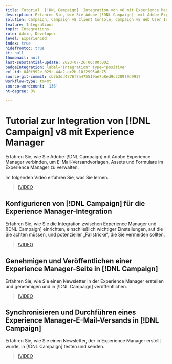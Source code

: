 ```yaml
---
title: Tutorial  [!DNL Campaign]  Integration von v8 mit Experience Manager
description: Erfahren Sie, wie Sie Adobe [!DNL Campaign]  mit Adobe Experience Manager verbinden, um E-Mail-Versandvorlagen, Assets und Formulare im Experience Manager zu verwalten.
solution: Campaign, Campaign v8 Client Console, Campaign v8 Web User Interface, Experience Manager
feature: Integrations
topic: Integrations
role: Admin, Developer
level: Experienced
index: true
hidefromtoc: true
kt: null
thumbnail: null
last-substantial-update: 2023-07-26T00:00:00Z
badgeIntegration: label="Integration" type="positive"
exl-id: 040f992e-029c-44a2-ac2b-10f2995a6c75
source-git-commit: cb7b3dd4776f7a475519ae7b8ed9c3209f9d9917
workflow-type: tm+mt
source-wordcount: '136'
ht-degree: 0%

---
```


# Tutorial zur Integration von [!DNL Campaign] v8 mit Experience Manager

Erfahren Sie, wie Sie Adobe-[!DNL Campaign] mit Adobe Experience Manager verbinden, um E-Mail-Versandvorlagen, Assets und Formulare im Experience Manager zu verwalten.

Im folgenden Video erfahren Sie, was Sie lernen.

>[!VIDEO](https://video.tv.adobe.com/v/340319?quality=12&learn=on)

## Konfigurieren von [!DNL Campaign] für die Experience Manager-Integration

Erfahren Sie, wie Sie die Integration zwischen Experience Manager und [!DNL Campaign] einrichten, einschließlich wichtiger Einstellungen, auf die Sie achten müssen, und potenzieller „Fallstricke“, die Sie vermeiden sollten.

>[!VIDEO](https://video.tv.adobe.com/v/340121?quality=12&learn=on)

## Genehmigen und Veröffentlichen einer Experience Manager-Seite in [!DNL Campaign]

Erfahren Sie, wie Sie einen Newsletter in der Experience Manager erstellen und genehmigen und in [!DNL Campaign] veröffentlichen.

>[!VIDEO](https://video.tv.adobe.com/v/340678?quality=12&learn=on)

## Synchronisieren und Durchführen eines Experience Manager-E-Mail-Versands in [!DNL Campaign]

Erfahren Sie, wie Sie einen Newsletter, der in Experience Manager erstellt wurde, in [!DNL Campaign] testen und senden.

>[!VIDEO](https://video.tv.adobe.com/v/340151?quality=12&learn=on)
